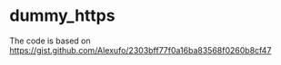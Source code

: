 # dummy_https

The code is based on https://gist.github.com/Alexufo/2303bff77f0a16ba83568f0260b8cf47





